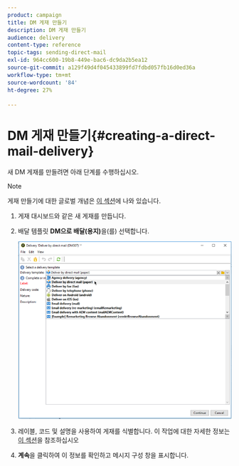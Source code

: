 ```yaml
---
product: campaign
title: DM 게재 만들기
description: DM 게재 만들기
audience: delivery
content-type: reference
topic-tags: sending-direct-mail
exl-id: 964cc600-19b8-449e-bac6-dc9da2b5ea12
source-git-commit: a129f49d4f045433899fd7fdbd057fb16d0ed36a
workflow-type: tm+mt
source-wordcount: '84'
ht-degree: 27%

---
```


# DM 게재 만들기{#creating-a-direct-mail-delivery}

새 DM 게재를 만들려면 아래 단계를 수행하십시오.

>[!NOTE]
>
>게재 만들기에 대한 글로벌 개념은 [이 섹션](steps-about-delivery-creation-steps.md)에 나와 있습니다.

1. 게재 대시보드와 같은 새 게재를 만듭니다.
1. 배달 템플릿 **DM으로 배달(용지)**&#x200B;을(를) 선택합니다.

   ![](assets/direct_mail.png)

1. 레이블, 코드 및 설명을 사용하여 게재를 식별합니다. 이 작업에 대한 자세한 정보는 [이 섹션](steps-create-and-identify-the-delivery.md#identifying-the-delivery)을 참조하십시오
1. **계속**&#x200B;을 클릭하여 이 정보를 확인하고 메시지 구성 창을 표시합니다.
